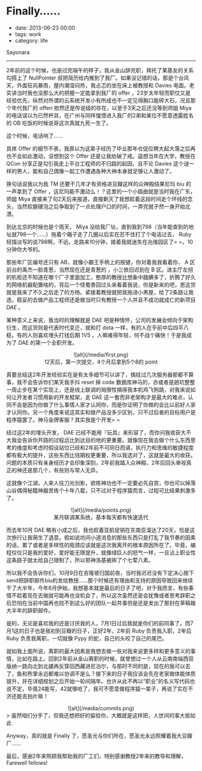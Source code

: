 # Finally……

- date: 2013-06-23 00:00
- tags: work
- category: life

Sayonara

--------------------------

2年前的这个时候，也是过完端午的样子，我从金山辞完职，拜托了某基友的关系勾搭上了 NullPointer 叔把简历给内推到了我厂。如果没记错的话，那是个台风天，外面狂风暴雨，屋内潮湿闷热，我忐忑的坐在床上被教授和 Davies 电面。老实讲当时我也没那么大的把握一定能拿到我厂的 offer ，23岁太年轻而职位又是经验优先，纵然对所谓的云系统开发小有所成也不一定见得胸口能碎大石，况且那个年代我厂的 offeri 依然还是传说级的存在，以至于3天之后还没等到师姐 Miya 的电话误以为已然杯具，在广州与同样憧憬进入我厂的2弟和某位不愿意透露姓名的 OB 吃饭的时候说哥这次真就九死一生了。

这个时候，电话响了……

具体 Offer 的细节不表，我原以为这辈子经历了毕业那年仓促应聘大起大落之后再也不会如此激动，没想到这个 Offer 还是让我给破了戒。遥想当年在大学，教授在 QCon 分享正是勾引我走上平台工程师的不归路的起因，且不论 Davies 这个谜一样的男人，能和自己偶像一起工作遭遇各种大神本身就足够让人激动了。

换句话说我以为我 *TM* 还要干几年才有资格进豆瓣这样的众神殿结果尼玛 biu 的一声拿到了 Offer ，这尼玛能不激动么！？这里的一个小插曲就是当时我在广东，师姐 Miya 直接来了句2天后来报道，直接剿灭了我想趁着这段时间走个环线的念头，当然软磨硬泡之后争取到了一点处理户口的时间，一弄完就孑然一身开始北漂。

到达北京的时候也是个雨天， Miya 没给我厂址，直到我到798（当年能查到的地址就798一个……）拖着个箱子走了几圈以后实在忍不住打了个电话过去， Ruby 轻描淡写的说798啊，不远，走路来10分钟，接着我就迷失在兆维园区了= =，10分钟你大爷的。

那些年厂区编号还只有 AB，就像小霸王手柄上的按键，你对着我我看着你， A 区前台的禹杰一脸青葱，当然现在还是青葱的 ，小三依旧迟到在 B 区。进主厅左拐的机柜还不知道在哪个厂子里面加工，憨厚的教授比想象中腼腆多了，折腾了好久的网络机器配置啥的，背后一个怪蜀黍回过头来看着我说，你是新来的吧，恩这货就是我来了不久之后走了的方杨。紧接着教授就把我拖进小黑屋，给了2条路让我选，稳妥的去做产品工程师还是做当时只有教授一个人并且不成功就成仁的新项目 *DAE* 。

某种意义上来说，我当时的理解就是 DAE 吧是种情怀，公司的发展会倾向于架构衍生，而这货则是代表时代变迁，就和打 dota 一样，有的人在乎前中后四平八稳，有的人则喜欢埋头打钱后期 1V5 ，人嘛难得年轻，何不战个痛快！于是我成为了 DAE 的第一个全职开发。

<center>![alt](/media/first.png)<br />12天后，第一次提交，4个月后拿到5个8的 point </center>

真要总结这2年开发经验实在是有太多细节可以讲了，搞挂过几次服务器那都不算事，我不会告诉你们某天我手抖 reset 掉 code 数据库神马的，亦或者是趟坑整整一周止步在某个实现上，还是线上联调的局限性搞得我本机鸡飞狗跳，对我来说如何让开发者习惯用新的开发框架，走 DAE 这一套而非老架构才是最大的难点，认同不会是因为你做了什么事情人家才认同你，而是你证明了你做的会比以前好人家才认同你。另一个角度来说这其实和做产品没多少区别，只不过后者的目标用户是程序猿罢了。神马金牌客服？其实我是个开发= =

经过这2年的埋头开发， DAE 已经不能用『玩具』来形容了，而你问我收获大不大我会告诉你开路的过程远比到达目的地的更重要。就像现在我去做个什么东西思考的维度和考虑时假设站位已经和2年前不可同日而语，执行力和思维的敏捷程度都有极大的提升，这些东西比钱期权更重要，所以我选对了，这就是最大的收获。问题的本质只有亲身经历才会印象深刻，2年前我踏入众神殿，2年后回头审视真正的神还是那几个，有些则与常人无异。

这就像个江湖，人来人往刀光剑影，欲练神功也不一定要必先自宫，你也可以掉落山谷偶得秘籍神器苦练个十年八载，只不过对于程序猿而言，过程可比结果刺激多了。

<center>![alt](/media/points.png)<br />某月联调某系统，基本每天都有快速迭代</center>

而去年10月 DAE 略有小成之后，我也趁着亚航促销在东南亚溜达了20天，恰是这次旅行让我萌生了退意。假如说坊间小道消息的那些东西只是打乱了我节奏的因素的话，累了或者是多样性的瓶颈应该就是这次我离开的根本原因所在了。毕竟，编程仅仅只是我的爱好，爱好能无限提升，就像绿巨人的怒气一样，一旦沾上职业性这条路子就太给自己限制了，所以邪神洛基被摔了个七荤八素。

所以我不会告诉你们，10月9日在吉隆坡归国前夜，当时我迟迟没有下定决心按下send把辞职邮件biu的发给教授……那个时候还有理由和支持的原因导致回来继续干了大半年，今年6月伊始，我想基本就是最后的日子了吧，对于我而言，有些事情不趁着现在去做就可能再也没机会了，所以这次虽然还是会犹豫或者思考辞职之后恐怕在当前中国再也找不到这么好的团队一起共事但是还是发出了那封在草稿箱大半年的辞职邮件。

是的，无论是喜欢我的还是讨厌我的人，7月1日过后我就是你们的前同事了。而7月1这的日子也是我初到豆瓣的日子，正好2年，2年前 Ruby 负责我入职，2年后 Ruby 负责我离职，一切就像 Pypy 的蛇，自己的头咬了自己的尾巴。

就如我上面所说，离职的最大因素是我想去做一些对我来说更多样和更多意义的事情，比如在路上。回到2年前从金山离职的时候，就曾想过一个人从云南南端西双版纳一路向北到北疆再反穿回西藏进尼泊尔，与那时不同的是，现在的我可以去了，鱼和熊掌永远都难以协调不是么？接下来的日子我应该会先在老家做体能体质提升，并在详细规划之后开始一轮间隔年。也许从此不再以“职业”的名义写代码也说不定，毕竟24能写，42就够呛了，我可不愿意做程序猿一辈子，再说了实在不济还能去拍片嘛！

<center>![alt](/media/commits.png)</center>
> 虽然咱们分手了，但我还想把好的留给你，大概就是这样把，人世间的事大抵如此

Anyway，真的就是 Finally 了，愿圣光与你们所在，愿圣光永远照耀着我大豆瓣厂……

最后，感谢2年来照顾我帮助我的厂工们，特别感谢教授2年来的教导和理解，Farewell fellows!

